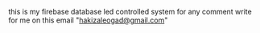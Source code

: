 this is my firebase database led controlled system
for any comment write for me on this email "hakizaleogad@gmail.com"
